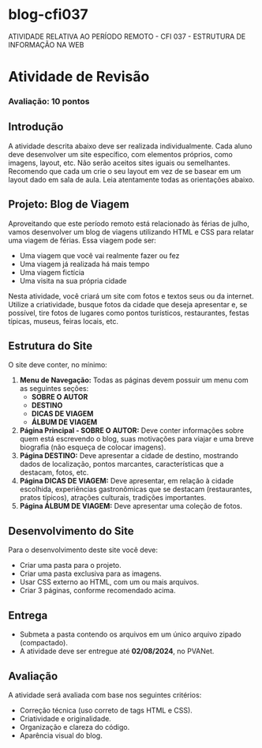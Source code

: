 # blog-cfi037
ATIVIDADE RELATIVA AO PERÍODO REMOTO - CFI 037 - ESTRUTURA DE INFORMAÇÃO NA WEB


# Atividade de Revisão

### Avaliação: 10 pontos

## Introdução

A atividade descrita abaixo deve ser realizada individualmente. Cada aluno deve desenvolver um site específico, com elementos próprios, como imagens, layout, etc. Não serão aceitos sites iguais ou semelhantes. Recomendo que cada um crie o seu layout em vez de se basear em um layout dado em sala de aula. Leia atentamente todas as orientações abaixo.

## Projeto: Blog de Viagem

Aproveitando que este período remoto está relacionado às férias de julho, vamos desenvolver um blog de viagens utilizando HTML e CSS para relatar uma viagem de férias. Essa viagem pode ser:

- Uma viagem que você vai realmente fazer ou fez
- Uma viagem já realizada há mais tempo
- Uma viagem fictícia
- Uma visita na sua própria cidade

Nesta atividade, você criará um site com fotos e textos seus ou da internet. Utilize a criatividade, busque fotos da cidade que deseja apresentar e, se possível, tire fotos de lugares como pontos turísticos, restaurantes, festas típicas, museus, feiras locais, etc.

## Estrutura do Site

O site deve conter, no mínimo:

1. **Menu de Navegação:** Todas as páginas devem possuir um menu com as seguintes seções: 
    - **SOBRE O AUTOR**
    - **DESTINO**
    - **DICAS DE VIAGEM**
    - **ÁLBUM DE VIAGEM**
2. **Página Principal - SOBRE O AUTOR:** Deve conter informações sobre quem está escrevendo o blog, suas motivações para viajar e uma breve biografia (não esqueça de colocar imagens).
3. **Página DESTINO:** Deve apresentar a cidade de destino, mostrando dados de localização, pontos marcantes, características que a destacam, fotos, etc.
4. **Página DICAS DE VIAGEM:** Deve apresentar, em relação à cidade escolhida, experiências gastronômicas que se destacam (restaurantes, pratos típicos), atrações culturais, tradições importantes.
5. **Página ÁLBUM DE VIAGEM:** Deve apresentar uma coleção de fotos.

## Desenvolvimento do Site

Para o desenvolvimento deste site você deve:

- Criar uma pasta para o projeto.
- Criar uma pasta exclusiva para as imagens.
- Usar CSS externo ao HTML, com um ou mais arquivos.
- Criar 3 páginas, conforme recomendado acima.

## Entrega

- Submeta a pasta contendo os arquivos em um único arquivo zipado (compactado).
- A atividade deve ser entregue até **02/08/2024**, no PVANet.

## Avaliação

A atividade será avaliada com base nos seguintes critérios:

- Correção técnica (uso correto de tags HTML e CSS).
- Criatividade e originalidade.
- Organização e clareza do código.
- Aparência visual do blog.

